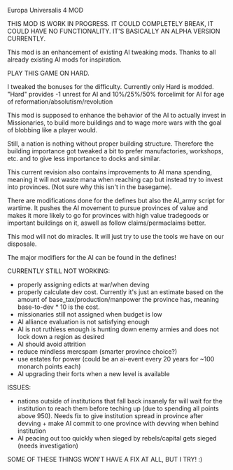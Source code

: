 Europa Universalis 4 MOD

THIS MOD IS WORK IN PROGRESS. IT COULD COMPLETELY BREAK, IT COULD HAVE NO FUNCTIONALITY. IT'S BASICALLY AN ALPHA VERSION CURRENTLY.

This mod is an enhancement of existing  AI tweaking mods. Thanks to all already existing AI mods for inspiration.

PLAY THIS GAME ON HARD.

 I tweaked the bonuses for the difficulty. Currently only Hard is modded. "Hard" provides -1 unrest for AI and 10%/25%/50% forcelimit for AI for age of reformation/absolutism/revolution

This mod is supposed to enhance the behavior of the AI to actually invest in Missionaries, to build more buildings and to wage more wars with the goal of blobbing like a player would. 

Still, a nation is nothing without proper building structure. Therefore the building importance got tweaked a bit to prefer manufactories, workshops, etc. and to give less importance to docks and similar. 

This current revision also contains improvements to AI mana spending, meaning it will not waste mana when reaching cap but instead try to invest into provinces. (Not sure why this isn't in the basegame).

There are modifications done for the defines but also the AI_army script for wartime. It pushes the AI movement to pursue provinces of value and makes it more likely to go for provinces with high value tradegoods or important buildings on it, aswell as follow claims/permaclaims better.

This mod will not do miracles. It will just try to use the tools we have on our disposale.

The major modifiers for the AI can be found in the defines!

CURRENTLY STILL NOT WORKING:
- properly assigning edicts at war/when deving
- properly calculate dev cost. Currently it's just an estimate based on the amount of base_tax/production/manpower the province has, meaning base-to-dev * 10 is the cost.
- missionaries still not assigned when budget is low
- AI alliance evaluation is not satisfying enough
- AI is not ruthless enough is hunting down enemy armies and does not lock down a region as desired
- AI should avoid attrition
- reduce mindless mercspam (smarter province choice?)
- use estates for power (could be an ai-event every 20 years for ~100 monarch points each)
- AI upgrading their forts when a new level is available

ISSUES:
- nations outside of institutions that fall back insanely far will wait for the institution to reach them before teching up (due to spending all points above 950).  Needs fix to give institution spread in province after devving + make AI commit to one province with devving when behind institution
- AI peacing out too quickly when sieged by rebels/capital gets sieged (needs investigation)

SOME OF THESE THINGS WON'T HAVE A FIX AT ALL, BUT I TRY! :) 